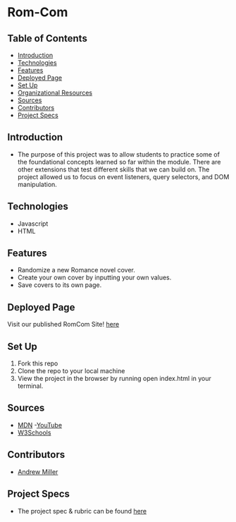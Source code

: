 # Rom-Com 

## Table of Contents
  - [Introduction](#introduction)
  - [Technologies](#technologies)
  - [Features](#features)
  - [Deployed Page](#deployed-page)
  - [Set Up](#set-up)
  - [Organizational Resources](#organizational-resources)
  - [Sources](#sources)
  - [Contributors](#contributors)
  - [Project Specs](#project-specs)

## Introduction
  - The purpose of this project was to allow students to practice some of the foundational concepts learned so far within the module. There are other extensions that test different skills that we can build on. The project allowed us to focus on event listeners, query selectors, and DOM manipulation.

## Technologies
  - Javascript
  - HTML

## Features
- Randomize a new Romance novel cover.
- Create your own cover by inputting your own values.
- Save covers to its own page.

## Deployed Page

Visit our published RomCom Site! [here](https://andrewmiller45.github.io/romcom-paired/)

## Set Up

1. Fork this repo  
2. Clone the repo to your local machine
3. View the project in the browser by running open index.html in your terminal.



## Sources
  - [MDN](http://developer.mozilla.org/en-US/)
  -[YouTube](https://www.youtube.com/)
  - [W3Schools](https://www.w3schools.com/)

## Contributors
  - [Andrew Miller](https://github.com/andrewmiller45)


## Project Specs
  - The project spec & rubric can be found [here](https://frontend.turing.edu/projects/module-1/romcom-pair-v2.html)









